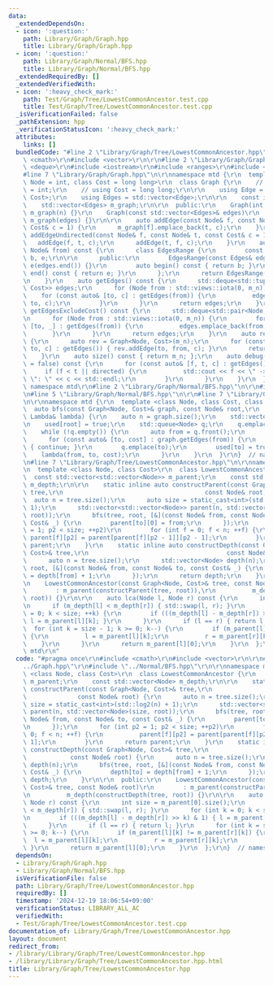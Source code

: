 ```yaml
---
data:
  _extendedDependsOn:
  - icon: ':question:'
    path: Library/Graph/Graph.hpp
    title: Library/Graph/Graph.hpp
  - icon: ':question:'
    path: Library/Graph/Normal/BFS.hpp
    title: Library/Graph/Normal/BFS.hpp
  _extendedRequiredBy: []
  _extendedVerifiedWith:
  - icon: ':heavy_check_mark:'
    path: Test/Graph/Tree/LowestCommonAncestor.test.cpp
    title: Test/Graph/Tree/LowestCommonAncestor.test.cpp
  _isVerificationFailed: false
  _pathExtension: hpp
  _verificationStatusIcon: ':heavy_check_mark:'
  attributes:
    links: []
  bundledCode: "#line 2 \"Library/Graph/Tree/LowestCommonAncestor.hpp\"\n#include\
    \ <cmath>\r\n#include <vector>\r\n\r\n#line 2 \"Library/Graph/Graph.hpp\"\n#include\
    \ <deque>\r\n#include <iostream>\r\n#include <ranges>\r\n#include <tuple>\r\n\
    #line 7 \"Library/Graph/Graph.hpp\"\n\r\nnamespace mtd {\r\n  template <class\
    \ Node = int, class Cost = long long>\r\n  class Graph {\r\n    // using Node\
    \ = int;\r\n    // using Cost = long long;\r\n\r\n    using Edge = std::pair<Node,\
    \ Cost>;\r\n    using Edges = std::vector<Edge>;\r\n\r\n    const int m_n;\r\n\
    \    std::vector<Edges> m_graph;\r\n\r\n  public:\r\n    Graph(int n) : m_n(n),\
    \ m_graph(n) {}\r\n    Graph(const std::vector<Edges>& edges)\r\n        : m_n(edges.size()),\
    \ m_graph(edges) {}\r\n\r\n    auto addEdge(const Node& f, const Node& t, const\
    \ Cost& c = 1) {\r\n      m_graph[f].emplace_back(t, c);\r\n    }\r\n    auto\
    \ addEdgeUndirected(const Node& f, const Node& t, const Cost& c = 1) {\r\n   \
    \   addEdge(f, t, c);\r\n      addEdge(t, f, c);\r\n    }\r\n    auto getEdges(const\
    \ Node& from) const {\r\n      class EdgesRange {\r\n        const typename Edges::const_iterator\
    \ b, e;\r\n\r\n      public:\r\n        EdgesRange(const Edges& edges) : b(edges.begin()),\
    \ e(edges.end()) {}\r\n        auto begin() const { return b; }\r\n        auto\
    \ end() const { return e; }\r\n      };\r\n      return EdgesRange(m_graph[from]);\r\
    \n    }\r\n    auto getEdges() const {\r\n      std::deque<std::tuple<Node, Node,\
    \ Cost>> edges;\r\n      for (Node from : std::views::iota(0, m_n)) {\r\n    \
    \    for (const auto& [to, c] : getEdges(from)) {\r\n          edges.emplace_back(from,\
    \ to, c);\r\n        }\r\n      }\r\n      return edges;\r\n    }\r\n    auto\
    \ getEdgesExcludeCost() const {\r\n      std::deque<std::pair<Node, Node>> edges;\r\
    \n      for (Node from : std::views::iota(0, m_n)) {\r\n        for (const auto&\
    \ [to, _] : getEdges(from)) {\r\n          edges.emplace_back(from, to);\r\n \
    \       }\r\n      }\r\n      return edges;\r\n    }\r\n    auto reverse() const\
    \ {\r\n      auto rev = Graph<Node, Cost>(m_n);\r\n      for (const auto& [from,\
    \ to, c] : getEdges()) { rev.addEdge(to, from, c); }\r\n      return rev;\r\n\
    \    }\r\n    auto size() const { return m_n; };\r\n    auto debug(bool directed\
    \ = false) const {\r\n      for (const auto& [f, t, c] : getEdges()) {\r\n   \
    \     if (f < t || directed) {\r\n          std::cout << f << \" -> \" << t <<\
    \ \": \" << c << std::endl;\r\n        }\r\n      }\r\n    }\r\n  };\r\n}  //\
    \ namespace mtd\r\n#line 2 \"Library/Graph/Normal/BFS.hpp\"\n\r\n#include <queue>\r\
    \n#line 5 \"Library/Graph/Normal/BFS.hpp\"\n\r\n#line 7 \"Library/Graph/Normal/BFS.hpp\"\
    \n\r\nnamespace mtd {\r\n  template <class Node, class Cost, class Lambda>\r\n\
    \  auto bfs(const Graph<Node, Cost>& graph, const Node& root,\r\n           const\
    \ Lambda& lambda) {\r\n    auto n = graph.size();\r\n    std::vector<bool> used(n);\r\
    \n    used[root] = true;\r\n    std::queue<Node> q;\r\n    q.emplace(root);\r\n\
    \    while (!q.empty()) {\r\n      auto from = q.front();\r\n      q.pop();\r\n\
    \      for (const auto& [to, cost] : graph.getEdges(from)) {\r\n        if (used[to])\
    \ { continue; }\r\n        q.emplace(to);\r\n        used[to] = true;\r\n    \
    \    lambda(from, to, cost);\r\n      }\r\n    }\r\n  }\r\n}  // namespace mtd\r\
    \n#line 7 \"Library/Graph/Tree/LowestCommonAncestor.hpp\"\n\r\nnamespace mtd {\r\
    \n  template <class Node, class Cost>\r\n  class LowestCommonAncestor {\r\n  \
    \  const std::vector<std::vector<Node>> m_parent;\r\n    const std::vector<Node>\
    \ m_depth;\r\n\r\n    static inline auto constructParent(const Graph<Node, Cost>&\
    \ tree,\r\n                                       const Node& root) {\r\n    \
    \  auto n = tree.size();\r\n      auto size = static_cast<int>(std::log2(n) +\
    \ 1);\r\n      std::vector<std::vector<Node>> parent(n, std::vector<Node>(size,\
    \ root));\r\n      bfs(tree, root, [&](const Node& from, const Node& to, const\
    \ Cost& _) {\r\n        parent[to][0] = from;\r\n      });\r\n      for (int p2\
    \ = 1; p2 < size; ++p2)\r\n        for (int f = 0; f < n; ++f) {\r\n         \
    \ parent[f][p2] = parent[parent[f][p2 - 1]][p2 - 1];\r\n        }\r\n      return\
    \ parent;\r\n    }\r\n    static inline auto constructDepth(const Graph<Node,\
    \ Cost>& tree,\r\n                                      const Node& root) {\r\n\
    \      auto n = tree.size();\r\n      std::vector<Node> depth(n);\r\n      bfs(tree,\
    \ root, [&](const Node& from, const Node& to, const Cost& _) {\r\n        depth[to]\
    \ = depth[from] + 1;\r\n      });\r\n      return depth;\r\n    }\r\n\r\n  public:\r\
    \n    LowestCommonAncestor(const Graph<Node, Cost>& tree, const Node& root)\r\n\
    \        : m_parent(constructParent(tree, root)),\r\n          m_depth(constructDepth(tree,\
    \ root)) {}\r\n\r\n    auto lca(Node l, Node r) const {\r\n      int size = m_parent[0].size();\r\
    \n      if (m_depth[l] < m_depth[r]) { std::swap(l, r); }\r\n      for (int k\
    \ = 0; k < size; ++k) {\r\n        if (((m_depth[l] - m_depth[r]) >> k) & 1) {\
    \ l = m_parent[l][k]; }\r\n      }\r\n      if (l == r) { return l; }\r\n    \
    \  for (int k = size - 1; k >= 0; k--) {\r\n        if (m_parent[l][k] != m_parent[r][k])\
    \ {\r\n          l = m_parent[l][k];\r\n          r = m_parent[r][k];\r\n    \
    \    }\r\n      }\r\n      return m_parent[l][0];\r\n    }\r\n  };\r\n}  // namespace\
    \ mtd\r\n"
  code: "#pragma once\r\n#include <cmath>\r\n#include <vector>\r\n\r\n#include \"\
    ../Graph.hpp\"\r\n#include \"../Normal/BFS.hpp\"\r\n\r\nnamespace mtd {\r\n  template\
    \ <class Node, class Cost>\r\n  class LowestCommonAncestor {\r\n    const std::vector<std::vector<Node>>\
    \ m_parent;\r\n    const std::vector<Node> m_depth;\r\n\r\n    static inline auto\
    \ constructParent(const Graph<Node, Cost>& tree,\r\n                         \
    \              const Node& root) {\r\n      auto n = tree.size();\r\n      auto\
    \ size = static_cast<int>(std::log2(n) + 1);\r\n      std::vector<std::vector<Node>>\
    \ parent(n, std::vector<Node>(size, root));\r\n      bfs(tree, root, [&](const\
    \ Node& from, const Node& to, const Cost& _) {\r\n        parent[to][0] = from;\r\
    \n      });\r\n      for (int p2 = 1; p2 < size; ++p2)\r\n        for (int f =\
    \ 0; f < n; ++f) {\r\n          parent[f][p2] = parent[parent[f][p2 - 1]][p2 -\
    \ 1];\r\n        }\r\n      return parent;\r\n    }\r\n    static inline auto\
    \ constructDepth(const Graph<Node, Cost>& tree,\r\n                          \
    \            const Node& root) {\r\n      auto n = tree.size();\r\n      std::vector<Node>\
    \ depth(n);\r\n      bfs(tree, root, [&](const Node& from, const Node& to, const\
    \ Cost& _) {\r\n        depth[to] = depth[from] + 1;\r\n      });\r\n      return\
    \ depth;\r\n    }\r\n\r\n  public:\r\n    LowestCommonAncestor(const Graph<Node,\
    \ Cost>& tree, const Node& root)\r\n        : m_parent(constructParent(tree, root)),\r\
    \n          m_depth(constructDepth(tree, root)) {}\r\n\r\n    auto lca(Node l,\
    \ Node r) const {\r\n      int size = m_parent[0].size();\r\n      if (m_depth[l]\
    \ < m_depth[r]) { std::swap(l, r); }\r\n      for (int k = 0; k < size; ++k) {\r\
    \n        if (((m_depth[l] - m_depth[r]) >> k) & 1) { l = m_parent[l][k]; }\r\n\
    \      }\r\n      if (l == r) { return l; }\r\n      for (int k = size - 1; k\
    \ >= 0; k--) {\r\n        if (m_parent[l][k] != m_parent[r][k]) {\r\n        \
    \  l = m_parent[l][k];\r\n          r = m_parent[r][k];\r\n        }\r\n     \
    \ }\r\n      return m_parent[l][0];\r\n    }\r\n  };\r\n}  // namespace mtd\r\n"
  dependsOn:
  - Library/Graph/Graph.hpp
  - Library/Graph/Normal/BFS.hpp
  isVerificationFile: false
  path: Library/Graph/Tree/LowestCommonAncestor.hpp
  requiredBy: []
  timestamp: '2024-12-19 18:06:54+09:00'
  verificationStatus: LIBRARY_ALL_AC
  verifiedWith:
  - Test/Graph/Tree/LowestCommonAncestor.test.cpp
documentation_of: Library/Graph/Tree/LowestCommonAncestor.hpp
layout: document
redirect_from:
- /library/Library/Graph/Tree/LowestCommonAncestor.hpp
- /library/Library/Graph/Tree/LowestCommonAncestor.hpp.html
title: Library/Graph/Tree/LowestCommonAncestor.hpp
---
```


